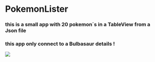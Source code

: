 # PokemonLister
### this is a small app with 20 pokemon´s in a TableView from a Json file
### this app only connect to a Bulbasaur details !

![](https://github.com/mmeyfour/PokemonLister/blob/main/PokemonLister.gif)
